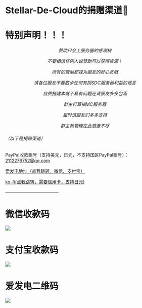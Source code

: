 # Stellar-De-Cloud的捐赠渠道:sparkling_heart:



# 特别声明！！！
$$ 赞助只会上服务器的感谢榜 $$

$$ 不要相信任何人说赞助可以获得资源！ $$

$$ 所有的赞助都视为服友的好心贡献 $$

$$ 请各位服友不要散步任何有损SDC服务器利益的谣言 $$

$$ 自费搭建本就不易 有问题还请服友多多包涵 $$

$$ 群主打算搞MC服务器 $$

$$ 届时请服友们多多支持 $$

$$ 群主和管理在此感激不尽 $$


######                                   （以下是捐赠渠道）

PayPal收款账号（支持美元，日元，不支持国区PayPal账号）：2112276752@qq.com

[爱发电地址（点我跳转，微信、支付宝）](https://afdian.net/@RachJusies)

[ko-fi(点我跳转，需要信用卡，支持日元)](https://ko-fi.com/atlantisajustied)

————————————

# 微信收款码




<img src="https://static.aichat.net/chat/202208/d0680647-e62d-4a04-b41c-59e4500c262c.png"/>

# 支付宝收款码





<img src="https://static.aichat.net/chat/202208/ffb6772c-8871-4c74-a792-783e094e3218.png"/>

# 爱发电二维码





<img src="https://static.aichat.net/chat/202208/67ded1e0-e27b-40af-8650-02c69216e1f4.jpg"/>
